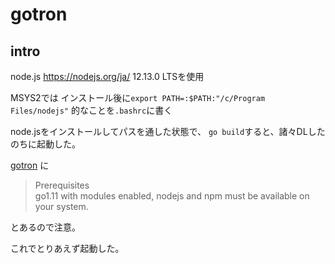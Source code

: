 # gotron

## intro
node.js https://nodejs.org/ja/
12.13.0 LTSを使用

MSYS2では
インストール後に`export PATH=:$PATH:"/c/Program Files/nodejs"`
的なことを`.bashrc`に書く

node.jsをインストールしてパスを通した状態で、
`go build`すると、諸々DLしたのちに起動した。

[gotron](https://github.com/Equanox/gotron) に

> Prerequisites  
> go1.11 with modules enabled, nodejs and npm must be available on your system.  

とあるので注意。

これでとりあえず起動した。

